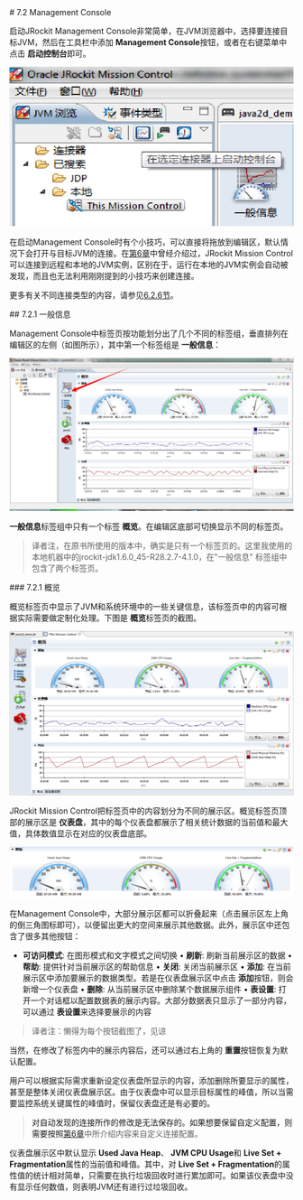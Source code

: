 <a name="7.2" />
# 7.2 Management Console

启动JRockit Management Console非常简单，在JVM浏览器中，选择要连接目标JVM，然后在工具栏中添加 **Management Console**按钮，或者在右键菜单中点击 **启动控制台**即可。

![Figure 6-9][1]

在启动Management Console时有个小技巧，可以直接将拖放到编辑区，默认情况下会打开与目标JVM的连接。在[第6章][2]中曾经介绍过，JRockit Mission Control可以连接到远程和本地的JVM实例，区别在于，运行在本地的JVM实例会自动被发现，而且也无法利用刚刚提到的小技巧来创建连接。

更多有关不同连接类型的内容，请参见[6.2.6节][3]。

<a name="7.2.1" />
## 7.2.1 一般信息

Management Console中标签页按功能划分出了几个不同的标签组，垂直排列在编辑区的左侧（如图所示），其中第一个标签组是 **一般信息**：

![Figure 7-2][4]

**一般信息**标签组中只有一个标签 **概览**。在编辑区底部可切换显示不同的标签页。

>译者注，在原书所使用的版本中，确实是只有一个标签页的。这里我使用的本地机器中的jrockit-jdk1.6.0_45-R28.2.7-4.1.0，在"一般信息" 标签组中包含了两个标签页。

<a name="7.2.1.1" />
### 7.2.1 概览

概览标签页中显示了JVM和系统环境中的一些关键信息，该标签页中的内容可根据实际需要做定制化处理。下图是 **概览**标签页的截图。

![Figure 7-3][5]

JRockit Mission Control把标签页中的内容划分为不同的展示区。概览标签页顶部的展示区是 **仪表盘**，其中的每个仪表盘都展示了相关统计数据的当前值和最大值，具体数值显示在对应的仪表盘底部。

![Figure 7-4][6]

在Management Console中，大部分展示区都可以折叠起来（点击展示区左上角的倒三角图标即可），以便留出更大的空间来展示其他数据。此外，展示区中还包含了很多其他按钮：

* **可访问模式**: 在图形模式和文字模式之间切换
• **刷新**: 刷新当前展示区的数据
• **帮助**: 提供针对当前展示区的帮助信息
• **关闭**: 关闭当前展示区
• **添加**: 在当前展示区中添加要展示的数据类型。若是在仪表盘展示区中点击 **添加**按钮，则会新增一个仪表盘
• **删除**: 从当前展示区中删除某个数据展示组件
• **表设置**: 打开一个对话框以配置数据表的展示内容。大部分数据表只显示了一部分内容，可以通过 **表设置**来选择要展示的内容

>译者注：懒得为每个按钮截图了，见谅

当然，在修改了标签内中的展示内容后，还可以通过右上角的 **重置**按钮恢复为默认配置。

用户可以根据实际需求重新设定仪表盘所显示的内容，添加删除所要显示的属性，甚至是整体关闭仪表盘展示区。由于仪表盘中可以显示目标属性的峰值，所以当需要监控系统关键属性的峰值时，保留仪表盘还是有必要的。

>对自动发现的连接所作的修改是无法保存的。如果想要保留自定义配置，则需要按照[第6章][7]中所介绍内容来自定义连接配置。

仪表盘展示区中默认显示 **Used Java Heap**、 **JVM CPU Usage**和 **Live Set + Fragmentation**属性的当前值和峰值。其中，对 **Live Set + Fragmentation**的属性值的统计相对简单，只需要在执行垃圾回收时进行累加即可。如果该仪表盘中没有显示任何数值，则表明JVM还有进行过垃圾回收。












[1]:    ../images/7-1.jpg
[2]:    ../chap6/6.md#6
[3]:    ../chap6/6.2.md#6.2.6
[4]:    ../images/7-2.jpg
[5]:    ../images/7-3.jpg
[6]:    ../images/7-4.jpg
[7]:    ../chap6/6.md#6